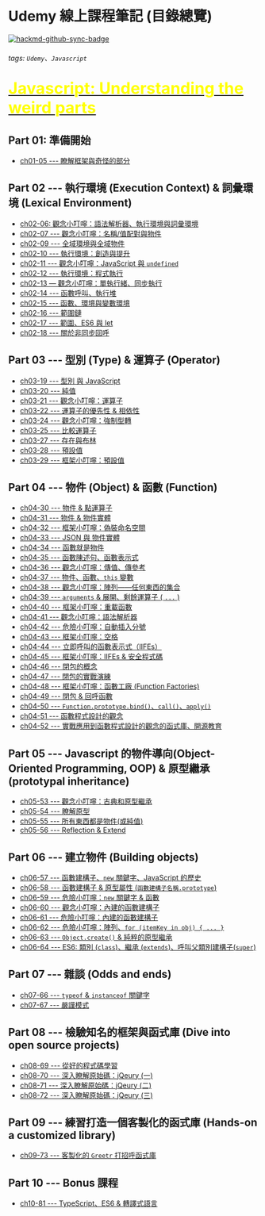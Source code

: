 Udemy 線上課程筆記 (目錄總覽)
===

[![hackmd-github-sync-badge](https://hackmd.io/_z4MP-A6R92ojswYm-35GQ/badge)](https://hackmd.io/_z4MP-A6R92ojswYm-35GQ)
###### tags: `Udemy`、`Javascript`

[<font size=6 color=yellow>Javascript: Understanding the weird parts</font>](https://hackmd.io/@Hans-Tsai/udemy_js_weird_parts_catalog)<br>
---

Part 01: 準備開始
---
- [ch01-05 --- 瞭解框架與奇怪的部分](https://hackmd.io/@Hans-Tsai/udemy_js_weird_parts_ch01-05)

Part 02 --- 執行環境 (Execution Context) & 詞彙環境 (Lexical Environment)
---
- [ch02-06: 觀念小叮嚀：語法解析器、執行環境與詞彙環境](https://hackmd.io/@Hans-Tsai/udemy_js_weird_parts_ch02-06)
- [ch02-07 --- 觀念小叮嚀：名稱/值配對與物件](https://hackmd.io/@Hans-Tsai/udemy_js_weird_parts_ch02-07)
- [ch02-09 --- 全域環境與全域物件](https://hackmd.io/@Hans-Tsai/udemy_js_weird_parts_ch02-09)
- [ch02-10 --- 執行環境：創造與提升](https://hackmd.io/@Hans-Tsai/udemy_js_weird_parts_ch02-10)
- [ch02-11 --- 觀念小叮嚀：JavaScript 與 `undefined`](https://hackmd.io/@Hans-Tsai/udemy_js_weird_parts_ch02-11)
- [ch02-12 --- 執行環境：程式執行](https://hackmd.io/@Hans-Tsai/udemy_js_weird_parts_ch02-12)
- [ch02-13 — 觀念小叮嚀：單執行緒、同步執行](https://hackmd.io/@Hans-Tsai/udemy_js_weird_parts_ch02-13)
- [ch02-14 --- 函數呼叫、執行堆](https://hackmd.io/@Hans-Tsai/udemy_js_weird_parts_ch02-14)
- [ch02-15 --- 函數、環境與變數環境](https://hackmd.io/@Hans-Tsai/udemy_js_weird_parts_ch02-15)
- [ch02-16 --- 範圍鏈](https://hackmd.io/@Hans-Tsai/udemy_js_weird_parts_ch02-16)
- [ch02-17 --- 範圍、ES6 與 let](https://hackmd.io/@Hans-Tsai/udemy_js_weird_parts_ch02-17)
- [ch02-18 --- 關於非同步回呼](https://hackmd.io/@Hans-Tsai/udemy_js_weird_parts_ch02-18)

Part 03 --- 型別 (Type) & 運算子 (Operator)
---
- [ch03-19 --- 型別 與 JavaScript](https://hackmd.io/@Hans-Tsai/udemy_js_weird_parts_ch03-19)
- [ch03-20 --- 純值](https://hackmd.io/@Hans-Tsai/udemy_js_weird_parts_ch03-20)
- [ch03-21 --- 觀念小叮嚀：運算子](https://hackmd.io/@Hans-Tsai/udemy_js_weird_parts_ch03-21)
- [ch03-22 --- 運算子的優先性 & 相依性](https://hackmd.io/@Hans-Tsai/udemy_js_weird_parts_ch03-22)
- [ch03-24 --- 觀念小叮嚀：強制型轉](https://hackmd.io/@Hans-Tsai/udemy_js_weird_parts_ch03-24)
- [ch03-25 --- 比較運算子](https://hackmd.io/@Hans-Tsai/udemy_js_weird_parts_ch03-25)
- [ch03-27 --- 存在與布林](https://hackmd.io/@Hans-Tsai/udemy_js_weird_parts_ch03-27)
- [ch03-28 --- 預設值](https://hackmd.io/@Hans-Tsai/udemy_js_weird_parts_ch03-28)
- [ch03-29 --- 框架小叮嚀：預設值](https://hackmd.io/@Hans-Tsai/udemy_js_weird_parts_ch03-29)

Part 04 --- 物件 (Object) & 函數 (Function)
---
- [ch04-30 --- 物件 & 點運算子](https://hackmd.io/@Hans-Tsai/udemy_js_weird_parts_ch04-30)
- [ch04-31 --- 物件 & 物件實體](https://hackmd.io/@Hans-Tsai/udemy_js_weird_parts_ch04-31)
- [ch04-32 --- 框架小叮嚀：偽裝命名空間](https://hackmd.io/@Hans-Tsai/udemy_js_weird_parts_ch04-32)
- [ch04-33 --- JSON 與 物件實體](https://hackmd.io/@Hans-Tsai/udemy_js_weird_parts_ch04-33)
- [ch04-34 --- 函數就是物件](https://hackmd.io/@Hans-Tsai/udemy_js_weird_parts_ch04-34)
- [ch04-35 --- 函數陳述句、函數表示式](https://hackmd.io/@Hans-Tsai/udemy_js_weird_parts_ch04-35)
- [ch04-36 --- 觀念小叮嚀：傳值、傳參考](https://hackmd.io/@Hans-Tsai/udemy_js_weird_parts_ch04-36)
- [ch04-37 --- 物件、函數、`this` 變數](https://hackmd.io/@Hans-Tsai/udemy_js_weird_parts_ch04-37)
- [ch04-38 --- 觀念小叮嚀：陣列——任何東西的集合](https://hackmd.io/@Hans-Tsai/udemy_js_weird_parts_ch04-38)
- [ch04-39 --- `arguments` & 展開、剩餘運算子 ( `...` )](https://hackmd.io/@Hans-Tsai/udemy_js_weird_parts_ch04-39)
- [ch04-40 --- 框架小叮嚀：重載函數](https://hackmd.io/@Hans-Tsai/udemy_js_weird_parts_ch04-40)
- [ch04-41 --- 觀念小叮嚀：語法解析器](https://hackmd.io/@Hans-Tsai/udemy_js_weird_parts_ch04-41)
- [ch04-42 --- 危險小叮嚀：自動插入分號](https://hackmd.io/@Hans-Tsai/udemy_js_weird_parts_ch04-42)
- [ch04-43 --- 框架小叮嚀：空格](https://hackmd.io/@Hans-Tsai/udemy_js_weird_parts_ch04-43)
- [ch04-44 --- 立即呼叫的函數表示式（IIFEs）](https://hackmd.io/@Hans-Tsai/udemy_js_weird_parts_ch04-44)
- [ch04-45 --- 框架小叮嚀：IIFEs & 安全程式碼](https://hackmd.io/@Hans-Tsai/udemy_js_weird_parts_ch04-45)
- [ch04-46 --- 閉包的概念](https://hackmd.io/@Hans-Tsai/udemy_js_weird_parts_ch04-46)
- [ch04-47 --- 閉包的實戰演練](https://hackmd.io/@Hans-Tsai/udemy_js_weird_parts_ch04-47)
- [ch04-48 --- 框架小叮嚀：函數工廠 (Function Factories)](https://hackmd.io/@Hans-Tsai/udemy_js_weird_parts_ch04-48)
- [ch04-49 --- 閉包 & 回呼函數](https://hackmd.io/@Hans-Tsai/udemy_js_weird_parts_ch04-49)
- [ch04-50 --- `Function.prototype.bind()`、`call()`、`apply()`](https://hackmd.io/@Hans-Tsai/udemy_js_weird_parts_ch04-50)
- [ch04-51 --- 函數程式設計的觀念](https://hackmd.io/@Hans-Tsai/udemy_js_weird_parts_ch04-51)
- [ch04-52 --- 實戰應用到函數程式設計的觀念的函式庫、開源教育](https://hackmd.io/@Hans-Tsai/udemy_js_weird_parts_ch04-52)

Part 05 --- Javascript 的物件導向(Object-Oriented Programming, OOP) & 原型繼承 (prototypal inheritance)
---
- [ch05-53 --- 觀念小叮嚀：古典和原型繼承](https://hackmd.io/@Hans-Tsai/udemy_js_weird_parts_ch05-53)
- [ch05-54 --- 瞭解原型](https://hackmd.io/@Hans-Tsai/udemy_js_weird_parts_ch05-54)
- [ch05-55 --- 所有東西都是物件(或純值)](https://hackmd.io/@Hans-Tsai/udemy_js_weird_parts_ch05-55)
- [ch05-56 --- Reflection & Extend](https://hackmd.io/@Hans-Tsai/udemy_js_weird_parts_ch05-56)

Part 06 --- 建立物件 (Building objects)
---
- [ch06-57 --- 函數建構子、`new` 關鍵字、JavaScript 的歷史](https://hackmd.io/@Hans-Tsai/udemy_js_weird_parts_ch06-57)
- [ch06-58 --- 函數建構子 & 原型屬性 (`函數建構子名稱.prototype`)](https://hackmd.io/@Hans-Tsai/udemy_js_weird_parts_ch06-58)
- [ch06-59 --- 危險小叮嚀：`new` 關鍵字 & 函數](https://hackmd.io/@Hans-Tsai/udemy_js_weird_parts_ch06-59)
- [ch06-60 --- 觀念小叮嚀：內建的函數建構子](https://hackmd.io/@Hans-Tsai/udemy_js_weird_parts_ch06-60)
- [ch06-61 --- 危險小叮嚀：內建的函數建構子](https://hackmd.io/@Hans-Tsai/udemy_js_weird_parts_ch06-61)
- [ch06-62 --- 危險小叮嚀：陣列、`for (itemKey in obj) { ... }`](https://hackmd.io/@Hans-Tsai/udemy_js_weird_parts_ch06-62)
- [ch06-63 --- `Object.create()` & 純粹的原型繼承](https://hackmd.io/@Hans-Tsai/udemy_js_weird_parts_ch06-63)
- [ch06-64 --- ES6: 類別 (`class`)、繼承 (`extends`)、呼叫父類別建構子(`super`)](https://hackmd.io/@Hans-Tsai/udemy_js_weird_parts_ch06-64)

Part 07 --- 雜談 (Odds and ends)
---
- [ch07-66 --- `typeof` & `instanceof` 關鍵字](https://hackmd.io/@Hans-Tsai/udemy_js_weird_parts_ch07-66)
- [ch07-67 --- 嚴謹模式](https://hackmd.io/@Hans-Tsai/udemy_js_weird_parts_ch07-67)

Part 08 --- 檢驗知名的框架與函式庫 (Dive into open source projects)
---
- [ch08-69 --- 從好的程式碼學習](https://hackmd.io/@Hans-Tsai/udemy_js_weird_parts_ch08-69)
- [ch08-70 --- 深入瞭解原始碼：jQeury (一)](https://hackmd.io/@Hans-Tsai/udemy_js_weird_parts_ch08-70)
- [ch08-71 --- 深入瞭解原始碼：jQeury (二)](https://hackmd.io/@Hans-Tsai/udemy_js_weird_parts_ch08-71)
- [ch08-72 --- 深入瞭解原始碼：jQeury (三)](https://hackmd.io/@Hans-Tsai/udemy_js_weird_parts_ch08-72)

Part 09 --- 練習打造一個客製化的函式庫 (Hands-on a customized library)
---
- [ch09-73 --- 客製化的 `Greetr` 打招呼函式庫](https://hackmd.io/@Hans-Tsai/udemy_js_weird_parts_ch09-73)

Part 10 --- Bonus 課程
---
- [ch10-81 --- TypeScript、ES6 & 轉譯式語言](https://hackmd.io/@Hans-Tsai/udemy_js_weird_parts_ch10-81)

